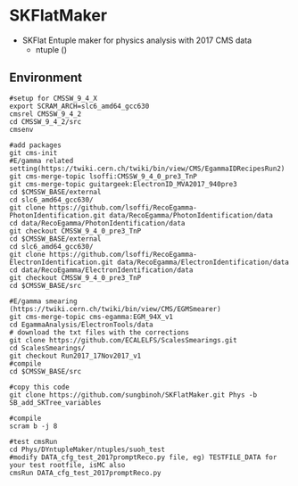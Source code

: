 # SKFlatMaker
* SKFlat Entuple maker for physics analysis with 2017 CMS data
   *  ntuple ()


## Environment
	#setup for CMSSW_9_4_X
	export SCRAM_ARCH=slc6_amd64_gcc630	
	cmsrel CMSSW_9_4_2
   	cd CMSSW_9_4_2/src
   	cmsenv	
				
	#add packages
   	git cms-init
   	#E/gamma related setting(https://twiki.cern.ch/twiki/bin/view/CMS/EgammaIDRecipesRun2)
   	git cms-merge-topic lsoffi:CMSSW_9_4_0_pre3_TnP
   	git cms-merge-topic guitargeek:ElectronID_MVA2017_940pre3
	cd $CMSSW_BASE/external
   	cd slc6_amd64_gcc630/	
   	git clone https://github.com/lsoffi/RecoEgamma-PhotonIdentification.git data/RecoEgamma/PhotonIdentification/data
   	cd data/RecoEgamma/PhotonIdentification/data
   	git checkout CMSSW_9_4_0_pre3_TnP
   	cd $CMSSW_BASE/external
   	cd slc6_amd64_gcc630/
   	git clone https://github.com/lsoffi/RecoEgamma-ElectronIdentification.git data/RecoEgamma/ElectronIdentification/data
   	cd data/RecoEgamma/ElectronIdentification/data
   	git checkout CMSSW_9_4_0_pre3_TnP
   	cd $CMSSW_BASE/src

	#E/gamma smearing (https://twiki.cern.ch/twiki/bin/view/CMS/EGMSmearer)
	git cms-merge-topic cms-egamma:EGM_94X_v1
	cd EgammaAnalysis/ElectronTools/data
	# download the txt files with the corrections
	git clone https://github.com/ECALELFS/ScalesSmearings.git
	cd ScalesSmearings/
	git checkout Run2017_17Nov2017_v1
	#compile
	cd $CMSSW_BASE/src

	#copy this code
	git clone https://github.com/sungbinoh/SKFlatMaker.git Phys -b SB_add_SKTree_variables

	#compile
	scram b -j 8

	#test cmsRun
	cd Phys/DYntupleMaker/ntuples/suoh_test
	#modify DATA_cfg_test_2017promptReco.py file, eg) TESTFILE_DATA for your test rootfile, isMC also
	cmsRun DATA_cfg_test_2017promptReco.py		
